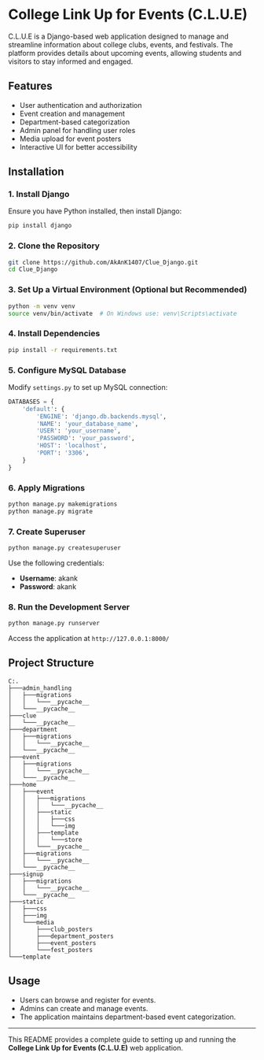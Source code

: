 # College Link Up for Events (C.L.U.E)

C.L.U.E is a Django-based web application designed to manage and streamline information about college clubs, events, and festivals. The platform provides details about upcoming events, allowing students and visitors to stay informed and engaged.

## Features
- User authentication and authorization
- Event creation and management
- Department-based categorization
- Admin panel for handling user roles
- Media upload for event posters
- Interactive UI for better accessibility

## Installation

### 1. Install Django
Ensure you have Python installed, then install Django:
```sh
pip install django
```

### 2. Clone the Repository
```sh
git clone https://github.com/AkAnK1407/Clue_Django.git
cd Clue_Django
```

### 3. Set Up a Virtual Environment (Optional but Recommended)
```sh
python -m venv venv
source venv/bin/activate  # On Windows use: venv\Scripts\activate
```

### 4. Install Dependencies
```sh
pip install -r requirements.txt
```

### 5. Configure MySQL Database
Modify `settings.py` to set up MySQL connection:
```python
DATABASES = {
    'default': {
        'ENGINE': 'django.db.backends.mysql',
        'NAME': 'your_database_name',
        'USER': 'your_username',
        'PASSWORD': 'your_password',
        'HOST': 'localhost',
        'PORT': '3306',
    }
}
```

### 6. Apply Migrations
```sh
python manage.py makemigrations
python manage.py migrate
```

### 7. Create Superuser
```sh
python manage.py createsuperuser
```
Use the following credentials:
- **Username**: akank
- **Password**: akank

### 8. Run the Development Server
```sh
python manage.py runserver
```
Access the application at `http://127.0.0.1:8000/`

## Project Structure
```
C:.
├───admin_handling
│   ├───migrations
│   │   └───__pycache__
│   └───__pycache__
├───clue
│   └───__pycache__
├───department
│   ├───migrations
│   │   └───__pycache__
│   └───__pycache__
├───event
│   ├───migrations
│   │   └───__pycache__
│   └───__pycache__
├───home
│   ├───event
│   │   ├───migrations
│   │   │   └───__pycache__
│   │   ├───static
│   │   │   ├───css
│   │   │   └───img
│   │   ├───template
│   │   │   └───store
│   │   └───__pycache__
│   ├───migrations
│   │   └───__pycache__
│   └───__pycache__
├───signup
│   ├───migrations
│   │   └───__pycache__
│   └───__pycache__
├───static
│   ├───css
│   ├───img
│   └───media
│       ├───club_posters
│       ├───department_posters
│       ├───event_posters
│       └───fest_posters
└───template
```

## Usage
- Users can browse and register for events.
- Admins can create and manage events.
- The application maintains department-based event categorization.

---
This README provides a complete guide to setting up and running the **College Link Up for Events (C.L.U.E)** web application.

